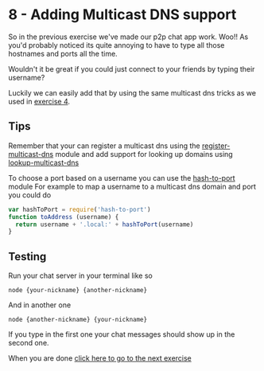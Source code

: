 # 8 - Adding Multicast DNS support

So in the previous exercise we've made our p2p chat app work. Woo!!
As you'd probably noticed its quite annoying to have to type all those
hostnames and ports all the time.

Wouldn't it be great if you could just connect to your friends by typing
their username?

Luckily we can easily add that by using the same multicast dns tricks as we
used in [exercise 4](04.md).

## Tips

Remember that your can register a multicast dns using the [register-multicast-dns](https://github.com/mafintosh/register-multicast-dns)
module and add support for looking up domains using [lookup-multicast-dns](https://github.com/mafintosh/lookup-multicast-dns)

To choose a port based on a username you can use the [hash-to-port](https://github.com/mafintosh/hash-to-port) module
For example to map a username to a multicast dns domain and port you could do

``` js
var hashToPort = require('hash-to-port')
function toAddress (username) {
  return username + '.local:' + hashToPort(username)
}
```

## Testing

Run your chat server in your terminal like so

```
node {your-nickname} {another-nickname}
```

And in another one

```
node {another-nickname} {your-nickname}
```

If you type in the first one your chat messages should show up
in the second one.

When you are done [click here to go to the next exercise](09.md)